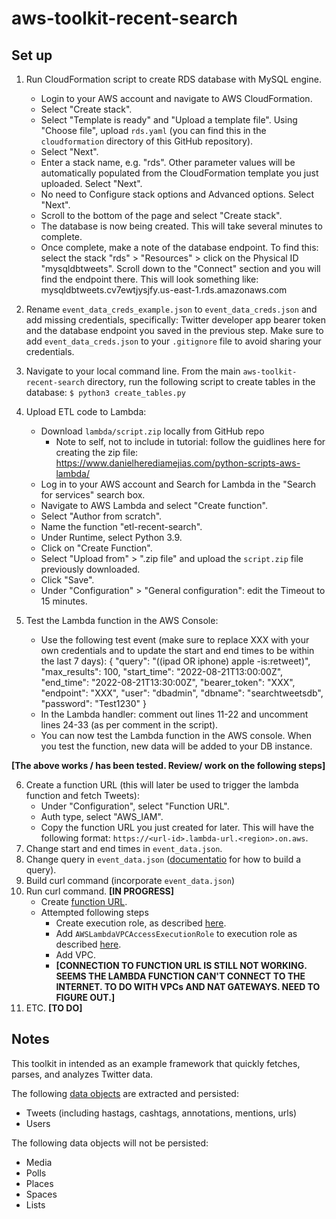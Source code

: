 # aws-toolkit-recent-search

## Set up
 
1. Run CloudFormation script to create RDS database with MySQL engine.
    * Login to your AWS account and navigate to AWS CloudFormation.
    * Select "Create stack".
    * Select "Template is ready" and "Upload a template file". Using "Choose file", upload `rds.yaml` (you can find this in the `cloudformation` directory of this GitHub repository).
    * Select "Next".
    * Enter a stack name, e.g. "rds". Other parameter values will be automatically populated from the CloudFormation template you just uploaded. Select "Next".
    * No need to Configure stack options and Advanced options. Select "Next". 
    * Scroll to the bottom of the page and select "Create stack".
    * The database is now being created. This will take several minutes to complete.
    * Once complete, make a note of the database endpoint. To find this: select the stack "rds" > "Resources" > click on the Physical ID "mysqldbtweets". Scroll down to the "Connect" section and you will find the endpoint there. This will look something like: mysqldbtweets.cv7ewtjysjfy.us-east-1.rds.amazonaws.com

2. Rename `event_data_creds_example.json` to `event_data_creds.json` and add missing credentials, specifically: Twitter developer app bearer token and the database endpoint you saved in the previous step. Make sure to add `event_data_creds.json` to your `.gitignore` file to avoid sharing your credentials.

3. Navigate to your local command line. From the main `aws-toolkit-recent-search` directory, run the following script to create tables in the database: `$ python3 create_tables.py`

4. Upload ETL code to Lambda:
    * Download `lambda/script.zip` locally from GitHub repo
        * Note to self, not to include in tutorial: follow the guidlines here for creating the zip file: https://www.danielherediamejias.com/python-scripts-aws-lambda/  
    * Log in to your AWS account and Search for Lambda in the "Search for services" search box.
    * Navigate to AWS Lambda and select "Create function".
    * Select "Author from scratch".
    * Name the function "etl-recent-search".
    * Under Runtime, select Python 3.9.
    * Click on "Create Function".
    * Select "Upload from" > ".zip file" and upload the `script.zip` file previously downloaded.
    * Click "Save".
    * Under "Configuration" > "General configuration": edit the Timeout to 15 minutes.

5. Test the Lambda function in the AWS Console: 
    * Use the following test event (make sure to replace XXX with your own credentials and to update the start and end times to be within the last 7 days): 
    {
        "query": "((ipad OR iphone) apple -is:retweet)",
        "max_results": 100,
        "start_time": "2022-08-21T13:00:00Z",
        "end_time": "2022-08-21T13:30:00Z",
        "bearer_token": "XXX",
        "endpoint": "XXX",
        "user": "dbadmin",
        "dbname": "searchtweetsdb",
        "password": "Test1230"
    }
    *  In the Lambda handler: comment out lines 11-22 and uncomment lines 24-33 (as per comment in the script).
    * You can now test the Lambda function in the AWS console. When you test the function, new data will be added to your DB instance.

**[The above works / has been tested. Review/ work on the following steps]**

6. Create a function URL (this will later be used to trigger the lambda function and fetch Tweets):
    * Under "Configuration", select "Function URL".
    * Auth type, select "AWS_IAM".
    * Copy the function URL you just created for later. This will have the following format: `https://<url-id>.lambda-url.<region>.on.aws`.
7. Change start and end times in `event_data.json`.
8. Change query in `event_data.json` ([documentatio](https://developer.twitter.com/en/docs/twitter-api/tweets/search/integrate/build-a-query) for how to build a query).
9. Build curl command (incorporate `event_data.json`)
10. Run  curl command. **[IN PROGRESS]**
    * Create [function URL](https://docs.aws.amazon.com/lambda/latest/dg/lambda-urls.html).
    * Attempted following steps
        * Create execution role, as described [here](https://docs.aws.amazon.com/lambda/latest/dg/urls-tutorial.html).
        * Add `AWSLambdaVPCAccessExecutionRole` to execution role as described [here](https://bobbyhadz.com/blog/aws-lambda-provided-execution-role-does-not-have-permissions).
        * Add VPC.
        * **[CONNECTION TO FUNCTION URL IS STILL NOT WORKING. SEEMS THE LAMBDA FUNCTION CAN'T CONNECT TO THE INTERNET. TO DO WITH VPCs AND NAT GATEWAYS. NEED TO FIGURE OUT.]**
11. ETC. **[TO DO]**

## Notes
This toolkit in intended as an example framework that quickly fetches, parses, and analyzes Twitter data.

The following [data objects](https://developer.twitter.com/en/docs/twitter-api/data-dictionary/introduction) are extracted and persisted:

* Tweets (including hastags, cashtags, annotations, mentions, urls)
* Users

The following data objects will not be persisted:

* Media
* Polls
* Places
* Spaces
* Lists
